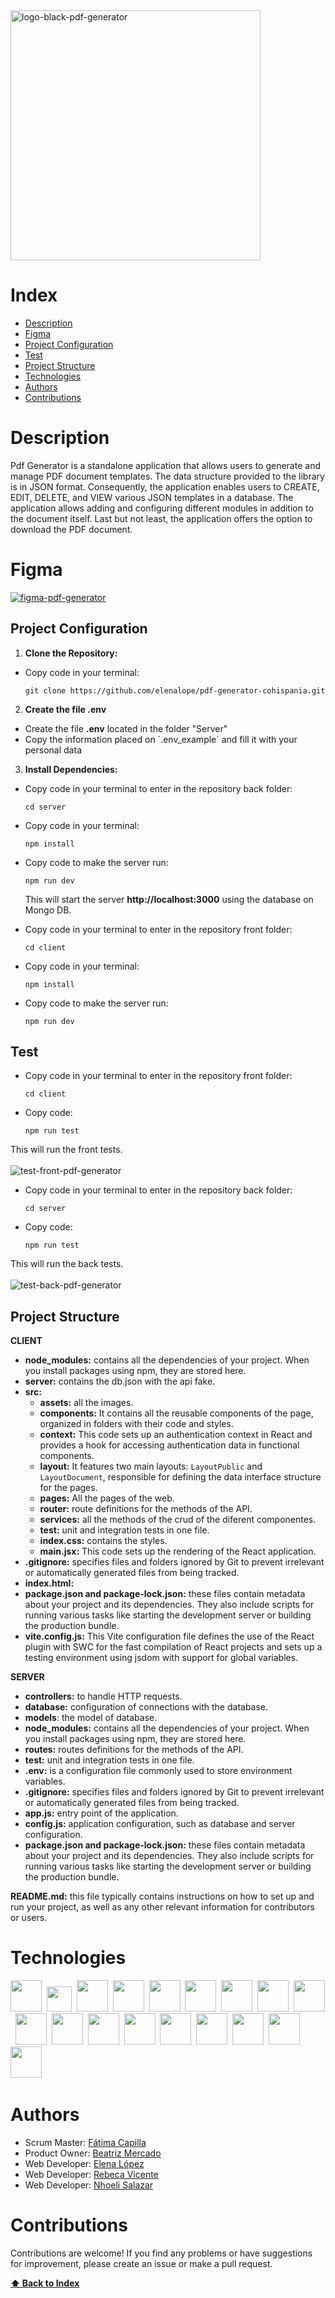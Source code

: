 
<img src="https://i.ibb.co/ZhFSgrC/logo-black-pdf-generator.png" alt="logo-black-pdf-generator" border="0" width="400">

# Index

+ [Description](#description)
+ [Figma](#figma)
+ [Project Configuration](#project-configuration)
+ [Test](#test)
+ [Project Structure ](#project-structure)
+ [Technologies](#technologies)
+ [Authors](#authors)
+ [Contributions](#contributions)

# Description

Pdf Generator is a standalone application that allows users to generate and manage PDF document templates. The data structure provided to the library is in JSON format. Consequently, the application enables users to CREATE, EDIT, DELETE, and VIEW various JSON templates in a database. The application allows adding and configuring different modules in addition to the document itself. Last but not least, the application offers the option to download the PDF document.

# Figma
<a href="https://www.figma.com/design/fsnZrT7qmmAnIj6cZdWEGW/PDF-Generator?node-id=0%3A1&t=rgCzO5wngh4V8qbI-1" target="_blank"><img src="https://i.ibb.co/HVKSn8Z/figma-pdf-generator.png" alt="figma-pdf-generator" border="0"></a>
## Project Configuration

1. **Clone the Repository:**

* Copy code in your terminal:
  ```
  git clone https://github.com/elenalope/pdf-generator-cohispania.git
  ```

2. **Create the file __.env__**
   
* Create the file __.env__ located in the folder "Server"
* Copy the information placed on ´.env_example´ and fill it with your personal data


3. **Install Dependencies:** 

* Copy code in your terminal to enter in the repository back folder:
  ```
  cd server
  ```
* Copy code in your terminal:
  ```
  npm install

* Copy code to make the server run:
  ```
  npm run dev
  ```
  This will start the server __http://localhost:3000__ using the database on Mongo DB.


  
* Copy code in your terminal to enter in the repository front folder:
  ```
  cd client
  ```
* Copy code in your terminal:
  ```
  npm install
  ```
* Copy code to make the server run:
  ```
  npm run dev
  ```

## Test

* Copy code in your terminal to enter in the repository front folder:
  ```
  cd client

* Copy code:
  ```
  npm run test
  ```
This will run the front tests.
<br><br>
<img src="https://i.ibb.co/YpkJC3T/test-front-pdf-generator.png" alt="test-front-pdf-generator" border="0">

* Copy code in your terminal to enter in the repository back folder:
  ```
  cd server

* Copy code:
  ```
  npm run test
  ```
This will run the back tests.
<br><br>
<img src="https://i.ibb.co/b75GPYw/test-back-pdf-generator.png" alt="test-back-pdf-generator" border="0">

## Project Structure 

 __CLIENT__ 
* __node_modules:__ contains all the dependencies of your project. When you install packages using npm, they are stored here.
* __server:__ contains the db.json with the api fake.
* __src:__
    * __assets:__ all the images.
    * __components:__ It contains all the reusable components of the page, organized in folders with their code and styles.
    * __context:__ This code sets up an authentication context in React and provides a hook for accessing authentication data in functional components.
    * __layout:__ It features two main layouts: `LayoutPublic` and `LayoutDocument`, responsible for defining the data interface structure for the pages.
    * __pages:__ All the pages of the web.
    * __router:__ route definitions for the methods of the API.
    * __services:__ all the methods of the crud of the diferent componentes.
    * __test:__ unit and integration tests in one file.
    * __index.css:__ contains the styles.
    * __main.jsx:__ This code sets up the rendering of the React application.
* __.gitignore:__  specifies files and folders ignored by Git to prevent irrelevant or automatically generated files from being tracked.
* __index.html:__
* __package.json and package-lock.json:__ these files contain metadata about your project and its dependencies. They also include scripts for running various tasks like starting the development server or building the production bundle.
* __vite.config.js:__ This Vite configuration file defines the use of the React plugin with SWC for the fast compilation of React projects and sets up a testing environment using jsdom with support for global variables.
      

 __SERVER__ 
* __controllers:__ to handle HTTP requests.
* __database:__ configuration of connections with the database.
* __models__: the model of database.
* __node_modules:__ contains all the dependencies of your project. When you install packages using npm, they are stored here.
* __routes:__ routes definitions for the methods of the API.
* __test:__ unit and integration tests in one file.
* __.env:__ is a configuration file commonly used to store environment variables.
* __.gitignore:__  specifies files and folders ignored by Git to prevent irrelevant or automatically generated files from being tracked.
* __app.js:__ entry point of the application.
* __config.js:__ application configuration, such as database and server configuration.
* __package.json and package-lock.json:__ these files contain metadata about your project and its dependencies. They also include scripts for running various tasks like starting the development server or building the production bundle.

  
__README.md:__ this file typically contains instructions on how to set up and run your project, as well as any other relevant information for contributors or users.

# Technologies

<img width="50" src="https://cdn.worldvectorlogo.com/logos/trello.svg">&nbsp;
<img width="40" src="https://upload.wikimedia.org/wikipedia/commons/thumb/3/33/Figma-logo.svg/1667px-Figma-logo.svg.png">&nbsp;
<img width="50" src="https://seeklogo.com/images/H/html5-without-wordmark-color-logo-14D252D878-seeklogo.com.png">&nbsp;
<img width="50" src="https://upload.wikimedia.org/wikipedia/commons/thumb/6/62/CSS3_logo.svg/800px-CSS3_logo.svg.png">&nbsp;
<img width="50" src="https://cdn.icon-icons.com/icons2/2415/PNG/512/mongodb_original_wordmark_logo_icon_146425.png" >&nbsp;
<img width="50" src="https://user-images.githubusercontent.com/25181517/117447155-6a868a00-af3d-11eb-9cfe-245df15c9f3f.png" >&nbsp;
<img width="50" src="https://upload.wikimedia.org/wikipedia/commons/9/91/Octicons-mark-github.svg">&nbsp;
<img width="50" src="https://user-images.githubusercontent.com/25181517/192108891-d86b6220-e232-423a-bf5f-90903e6887c3.png">&nbsp;
<img width="50" src="https://user-images.githubusercontent.com/25181517/192109061-e138ca71-337c-4019-8d42-4792fdaa7128.png">&nbsp;
<img width="50" src="https://upload.wikimedia.org/wikipedia/commons/thumb/a/a7/React-icon.svg/2300px-React-icon.svg.png">&nbsp;
<img width="50" src="https://upload.wikimedia.org/wikipedia/commons/f/f1/Vitejs-logo.svg">&nbsp;
<img width="50" src="https://media.licdn.com/dms/image/C560BAQHQH8_cFFK_3A/company-logo_200_200/0/1630606810347/drawsql_logo?e=2147483647&v=beta&t=aWOh8DYdF-g2BWxZPlX4b3vXC2Omo0TOSxqO0JHKvws">&nbsp;
<img width="50" src="https://user-images.githubusercontent.com/25181517/121401671-49102800-c959-11eb-9f6f-74d49a5e1774.png">&nbsp;
<img width="50" src="https://user-images.githubusercontent.com/25181517/187955005-f4ca6f1a-e727-497b-b81b-93fb9726268e.png">&nbsp;
<img width="50" src="https://cdn.worldvectorlogo.com/logos/nodemon.svg">&nbsp;
<img width="50" src="https://express-validator.github.io/img/logo.svg">&nbsp;
<img width="50" src="https://static-00.iconduck.com/assets.00/sequelize-original-icon-885x1024-r8dswyvj.png">&nbsp;
<img width="50" src="https://seeklogo.com/images/M/mui-logo-56F171E991-seeklogo.com.png">&nbsp;

# Authors

 - Scrum Master: [Fátima Capilla](https://github.com/FatimaCapilla)
 - Product Owner: [Beatriz Mercado](https://github.com/BeatrizMercado)
 - Web Developer: [Elena López](https://github.com/elenalope)
 - Web Developer: [Rebeca Vicente](https://github.com/rebecavm28)
 - Web Developer: [Nhoeli Salazar](https://github.com/Nho89)


# Contributions
Contributions are welcome! If you find any problems or have suggestions for improvement, please create an issue or make a pull request.
   
**[⬆️ Back to Index](#index)**
